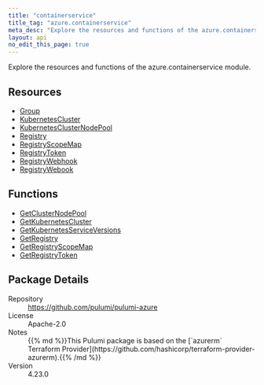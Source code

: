 ```yaml
---
title: "containerservice"
title_tag: "azure.containerservice"
meta_desc: "Explore the resources and functions of the azure.containerservice module."
layout: api
no_edit_this_page: true
---
```


<!-- WARNING: this file was generated by Pulumi Docs Generator. -->
<!-- Do not edit by hand unless you're certain you know what you are doing! -->

Explore the resources and functions of the azure.containerservice module.

<h2 id="resources">Resources</h2>
<ul class="api">
    <li><a href="group" title="Group"><span class="api-symbol api-symbol--resource"></span>Group</a></li>
    <li><a href="kubernetescluster" title="KubernetesCluster"><span class="api-symbol api-symbol--resource"></span>KubernetesCluster</a></li>
    <li><a href="kubernetesclusternodepool" title="KubernetesClusterNodePool"><span class="api-symbol api-symbol--resource"></span>KubernetesClusterNodePool</a></li>
    <li><a href="registry" title="Registry"><span class="api-symbol api-symbol--resource"></span>Registry</a></li>
    <li><a href="registryscopemap" title="RegistryScopeMap"><span class="api-symbol api-symbol--resource"></span>RegistryScopeMap</a></li>
    <li><a href="registrytoken" title="RegistryToken"><span class="api-symbol api-symbol--resource"></span>RegistryToken</a></li>
    <li><a href="registrywebhook" title="RegistryWebhook"><span class="api-symbol api-symbol--resource"></span>RegistryWebhook</a></li>
    <li><a href="registrywebook" title="RegistryWebook"><span class="api-symbol api-symbol--resource"></span>RegistryWebook</a></li>
</ul>

<h2 id="functions">Functions</h2>
<ul class="api">
    <li><a href="getclusternodepool" title="GetClusterNodePool"><span class="api-symbol api-symbol--function"></span>GetClusterNodePool</a></li>
    <li><a href="getkubernetescluster" title="GetKubernetesCluster"><span class="api-symbol api-symbol--function"></span>GetKubernetesCluster</a></li>
    <li><a href="getkubernetesserviceversions" title="GetKubernetesServiceVersions"><span class="api-symbol api-symbol--function"></span>GetKubernetesServiceVersions</a></li>
    <li><a href="getregistry" title="GetRegistry"><span class="api-symbol api-symbol--function"></span>GetRegistry</a></li>
    <li><a href="getregistryscopemap" title="GetRegistryScopeMap"><span class="api-symbol api-symbol--function"></span>GetRegistryScopeMap</a></li>
    <li><a href="getregistrytoken" title="GetRegistryToken"><span class="api-symbol api-symbol--function"></span>GetRegistryToken</a></li>
</ul>

<h2 id="package-details">Package Details</h2>
<dl class="package-details">
	<dt>Repository</dt>
	<dd><a href="https://github.com/pulumi/pulumi-azure">https://github.com/pulumi/pulumi-azure</a></dd>
	<dt>License</dt>
	<dd>Apache-2.0</dd>
	<dt>Notes</dt>
	<dd>{{% md %}}This Pulumi package is based on the [`azurerm` Terraform Provider](https://github.com/hashicorp/terraform-provider-azurerm).{{% /md %}}</dd>
	<dt>Version</dt>
	<dd>4.23.0</dd>
</dl>

